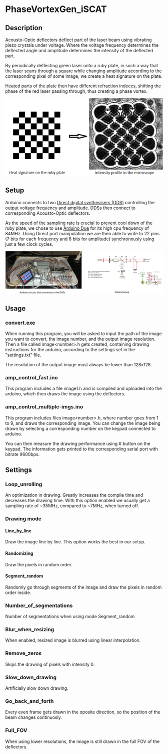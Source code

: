 # PhaseVortexGen_iSCAT

## Description
Acousto-Optic deflectors deflect part of the laser beam using vibrating piezo crystals under voltage. Where the voltage frequency determines the deflected angle and amplitude determines the intensity of the deflected part.

By periodically deflecting green laser onto a ruby plate, in such a way that the laser scans through a square while changing amplitude according to the corresponding pixel of some image, we create a heat signature on the plate. 

Heated parts of the plate then have different refraction indeces, shifting the phase of the red laser passing through, thus creating a phase vortex.

![experiment](chess.png)

## Setup
Arduino connects to two [Direct digital synthesisers (DDS)](http://www.aaoptoelectronic.com/our-products/dds-direct-digital-synthesizers/) controlling the output voltage frequency and amplitude. DDSs then connect to corresponding Acousto-Optic deflectors.

As the speed of the sampling rate is crucial to prevent cool down of the ruby plate, we chose to use [Arduino Due](https://cs.wikipedia.org/wiki/Arduino_Due) for its high cpu frequency of 84MHz. Using Direct port manipulation we are then able to write to 22 pins (7 bits for each frequency and 8 bits for amplitude) synchronously using just a few clock cycles.

![Setup](optics_setup.png)

## Usage

### convert.exe
When running this program, you will be asked to input the path of the image you want to convert, the image number, and the output image resolution. Then a file called image\<number\>.h gets created, containing drawing instructions for the arduino, according to the settings set in the "settings.txt" file.
  
The resolution of the output image must always be lower than 128x128.
  
### amp_control_fast.ino
This program includes a file image1.h and is compiled and uploaded into the arduino, which then draws the image using the deflectors.
  
### amp_control_multiple-imgs.ino
This program includes files image\<number\>.h, where number goes from 1 to 9, and draws the corresponding image. You can change the image being drawn by selecting a corresponding number on the keypad connected to arduino.

You can then measure the drawing performance using \# button on the keypad. The information gets printed to the corresponding serial port with bitrate 9600bps.
  
## Settings
  
### Loop_unrolling
An optimization in drawing. Greatly increases the compile time and decreases the drawing time. With this option enabled we usually get a sampling rate of ~35MHz, compared to ~7MHz, when turned off.
  
### Drawing mode
#### Line_by_line
Draw the image line by line. This option works the best in our setup.
#### Randomizing
Draw the pixels in random order.
#### Segment_random
Randomly go through segments of the image and draw the pixels in random order inside.
  
### Number_of_segmentations
Number of segmentations when using mode Segment_random
  
### Blur_when_resizing
When enabled, resized image is blurred using linear interpolation.
  
### Remove_zeros
Skips the drawing of pixels with intensity 0.
  
### Slow_down_drawing
Artificially slow down drawing.
  
### Go_back_and_forth
Every even frame gets drawn in the oposite direction, so the position of the beam changes continuosly.
  
### Full_FOV
When using lower resolutions, the image is still drawn in the full FOV of the deflectors.
